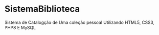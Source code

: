 # SistemaBiblioteca
 Sistema de Catalogção de Uma coleção pessoal Utilizando HTML5, CSS3, PHP8 E MySQL
